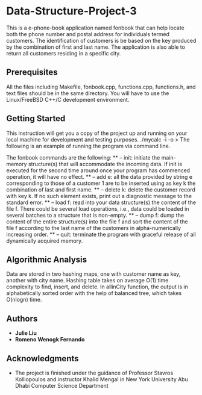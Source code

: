 # Data-Structure-Project-3

This is a e-phone-book application named fonbook that can help locate both the phone number and postal address for individuals termed customers.
The identification of customers is be based on the key produced by the combination of first and last name. 
The application is also able to return all customers residing in a specific city.

## Prerequisites

All the files including Makefile, fonbook.cpp, functions.cpp, functions.h, and text files should be in the same directory.
You will have to use the Linux/FreeBSD C++/C development environment.

## Getting Started

This instruction will get you a copy of the project up and running on your local machine for development and testing purposes. 
./mycalc -i <inputfile> -o <outputfile>>
The following is an example of running the program via command line.

The fonbook commands are the following:
** – init: initiate the main-memory structure(s) that will accommodate the incoming data. If init is executed for the second time around once your program has commenced operation, it will have no effect.
** – add e: all the data provided by string e corresponding to those of a customer 1 are to be inserted using as key k the combination of last and first name. 
** – delete k: delete the customer record with key k. If no such element exists, print out a diagnostic message to the standard error.
** – load f: read into your data structure(s) the content of the file f. There could be several load operations, i.e., data could be loaded in several batches to a structure that is non-empty.
** – dump f: dump the content of the entire structure(s) into the file f and sort the content of the file f according to the last name of the customers in alpha-numerically increasing order.
** – quit: terminate the program with graceful release of all dynamically acquired memory.

## Algorithmic Analysis

Data are stored in two hashing maps, one with customer name as key, another with city name.
Hashing table takes on average O(1) time complexity to find, insert, and delete.
In allinCity function, the output is in alphabetically sorted order with the help of balanced tree, which takes O(nlogn) time.

## Authors

* **Julie Liu** 
* **Romeno Wenogk Fernando** 

## Acknowledgments

* The project is finished under the guidance of Professor Stavros Kolliopoulos and instructor Khalid Mengal in New York University Abu Dhabi Computer Science Department

